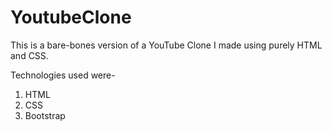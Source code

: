 # YoutubeClone
This is a bare-bones version of a YouTube Clone I made using purely HTML and CSS.

Technologies used were-
1. HTML
2. CSS
3. Bootstrap
